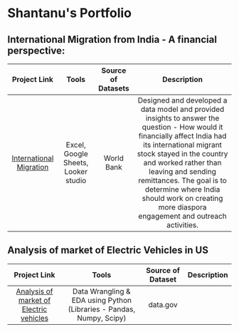 # Shantanu's Portfolio

## International Migration from India - A financial perspective:

| Project Link | Tools | Source of Datasets | Description |
|:---:|:----:|:--------------------:|:-------------:|
| [International Migration](https://github.com/shantanu2693/International-Migration-from-India-a-financial-perspective) | Excel, Google Sheets, Looker studio | World Bank | Designed and developed a data model and provided insights to answer the question - How would it financially affect India had its international migrant stock stayed in the country and worked rather than leaving and sending remittances. The goal is to determine where India should work on creating more diaspora engagement and outreach activities.


## Analysis of market of Electric Vehicles in US
| Project Link | Tools | Source of Dataset | Description |
|:---:|:----:|:--------------------:|:-------------:|
| [Analysis of market of Electric vehicles]() | Data Wrangling & EDA using Python (Libraries - Pandas, Numpy, Scipy) | data.gov  | |
